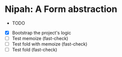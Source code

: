 # Nipah: A Form abstraction
- TODO
- [X] Bootstrap the project's logic
- [ ] Test memoize (fast-check)
- [ ] Test fold with memoize (fast-check)
- [ ] Test fold (fast-check)
